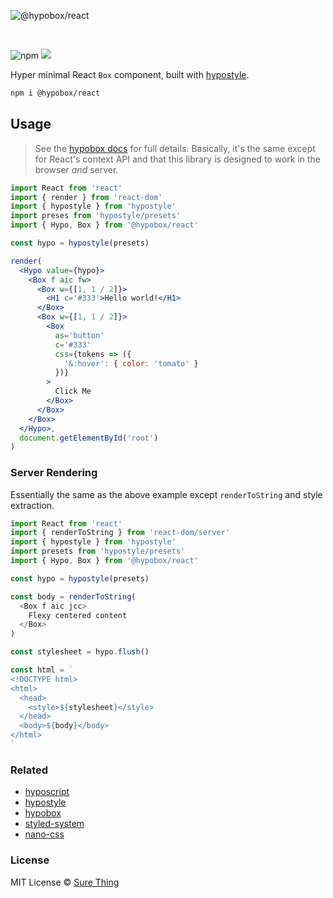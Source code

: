 ![@hypobox/react](https://user-images.githubusercontent.com/4732330/96394851-af58f800-1188-11eb-8922-6a3a555d74fd.png)

<br/>

![npm](https://img.shields.io/npm/v/@hypobox/react) [![](https://badgen.net/bundlephobia/minzip/@hypobox/react)](https://bundlephobia.com/result?p=@hypobox/react)

Hyper minimal React `Box` component, built with
[hypostyle](https://github.com/sure-thing/hypostyle).

```bash
npm i @hypobox/react
```

## Usage

> See the [hypobox docs](https://github.com/sure-thing/hypobox) for full
> details. Basically, it's the same except for React's context API and that this
> library is designed to work in the browser _and_ server.

```jsx
import React from 'react'
import { render } from 'react-dom'
import { hypostyle } from 'hypostyle'
import preses from 'hypostyle/presets'
import { Hypo, Box } from '@hypobox/react'

const hypo = hypostyle(presets)

render(
  <Hypo value={hypo}>
    <Box f aic fw>
      <Box w={[1, 1 / 2]}>
        <H1 c='#333'>Hello world!</H1>
      </Box>
      <Box w={[1, 1 / 2]}>
        <Box
          as='button'
          c='#333'
          css={tokens => ({
            '&:hover': { color: 'tomato' }
          })}
        >
          Click Me
        </Box>
      </Box>
    </Box>
  </Hypo>,
  document.getElementById('root')
)
```

### Server Rendering

Essentially the same as the above example except `renderToString` and style
extraction.

```javascript
import React from 'react'
import { renderToString } from 'react-dom/server'
import { hypostyle } from 'hypostyle'
import presets from 'hypostyle/presets'
import { Hypo, Box } from '@hypobox/react'

const hypo = hypostyle(presets)

const body = renderToString(
  <Box f aic jcc>
    Flexy centered content
  </Box>
)

const stylesheet = hypo.flush()

const html = `
<!DOCTYPE html>
<html>
  <head>
    <style>${stylesheet}</style>
  </head>
  <body>${body}</body>
</html>
`
```

### Related

- [hyposcript](https://github.com/sure-thing/hyposcript)
- [hypostyle](https://github.com/sure-thing/hypostyle)
- [hypobox](https://github.com/sure-thing/hypobox)
- [styled-system](https://github.com/styled-system/styled-system)
- [nano-css](https://github.com/streamich/nano-css)

### License

MIT License © [Sure Thing](https://github.com/sure-thing)
